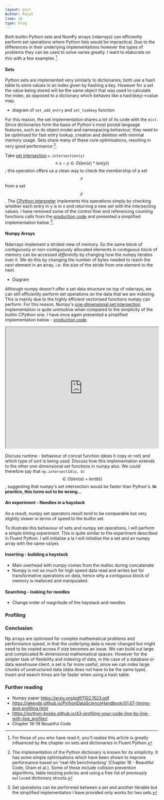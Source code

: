 ```yaml
---
layout: post
Author: Rajat
time: 10
type: blog
---
```

Both builtin Python sets and NumPy arrays (ndarrays) can efficiently perform set operations where Python lists would be impractical. Due to the differences in their underlying implementations however the types of problems they can be used to solve varies greatly. I want to elaborate on this with a few examples [^fluent_python].

[^fluent_python]: For those of you who have read it, you'll realise this article is greatly influenced by the chapter on sets and dictionaries in Fluent Python. 

#### Sets 
Python sets are implemented very similarly to dictionaries; both use a hash table to store values in an index given by hashing a key. However for a set the value being stored will be the same object that was used to calculate the index, as opposed to a dictionary which behaves like a hash(key)-\>value map. 

- diagram of ```set_add_entry``` and ```set_lookkey``` function

For this reason, the set implementation shares a lot of its code with the ```dict```. Since dictionaries form the basis of Python's most pivotal language features, such as its object model and namespacing behaviour, they need to be optimised for fast entry lookup, creation and deletion with minimal memory usage. Sets share many of these core optimisations, resulting in very good performance [^optimisations].

[^optimisations]: The implementation of the Python dictionary is known for its simplicity. It has some simple optimisations which have been shown to improve performance based on 'real-life benchmarking' (Chapter 18 - Beautiful Code, Oram et al.). Some of these include collision prevention algorithms, table resizing policies and using a free list of previously ```malloc```ed dictionary structs.

Take <span class='inline-links'>[set intersection](https://wiki.python.org/moin/TimeComplexity)</span> ```x.intersection(y)``` $$\equiv x \cap y \in O(len(x) * len(y))$$; this operation offers us a clean way to check the membership of a set $$x$$ from a set $$y$$. The <span class="inline-links">[CPython interpreter](https://github.com/python/cpython/blob/master/Objects/setobject.c)</span> implements this operations simply by checking whether each entry in y is in x and returning a new set with the intersecting values. I have removed some of the control flow and referencing counting functions calls from the <span class="inline-links">[production code](https://github.com/python/cpython/blob/master/Objects/setobject.c)</span> and presented a simplified implementation below [^Note_about_inputs]. 

[^Note_about_inputs]: Set operations can be performed between a set and another iterable but the simplified implementation I have provided only works for two sets.

<script src="https://gist.github.com/RajatRasal/ad2727610e49724de511544ff4535762.js"></script>

#### Numpy Arrays
Ndarrays implement a strided view of memory. So the same block of contiguously or non-contiguously allocated elements in contiguous block of memory can be accessed *differently* by changing how the numpy iterates over it. We do this by changing the number of bytes needed to reach the *next* element in an array, i.e. the size of the stride from one element to the next. 
 
- Diagram

Although numpy doesn't offer a set data structure on top of ndarrays, we can still efficiently perform set operations on the data that we are indexing. This is mainly due to the highly efficient vectorised functions numpy can perform. For this reason, Numpy's [one-dimensional set intersection](https://docs.scipy.org/doc/numpy/reference/generated/numpy.intersect1d.html) implementation is quite unintuitive when compared to the simplicity of the builtin CPython one. I have once again presented a simplified implementation below - [production code](https://github.com/numpy/numpy/blob/v1.17.0/numpy/lib/arraysetops.py#L335-L429).

<script src="https://gist.github.com/RajatRasal/bdda5deda3455e891adf4acf90bc96ea.js"></script>

<iframe width="100%" height="400" src="https://nbviewer.jupyter.org/github/RajatRasal/rajatrasal.github.io/blob/master/assets/files/Intersection%20of%20Sets%20-%20Numpy.ipynb#"></iframe>

Discuss runtime - behaviour of concat function (does it copy or not) and which type of sort is being used. Discuss how this implementation extends to the other one-dimensional set functions in numpy also. We could therefore say that ```np.intersect1d(a, b)``` $$ \in O(len(a) + len(b))$$, suggesting that numpy's set intersection would be faster than Python's. **In practice, this turns out to be wrong...**

#### An experiment - Needles in a haystack
As a result, numpy set operators result tend to be comparable but very slightly slower in terms of speed to the builtin set.

To illustrate this behaviour of sets and numpy set operations, I will perform a simple timing experiment. This is quite similar to the experiment described in Fluent Python. I will initialise a la I will initialise the a set and an numpy array with the same valyes

#### Inserting - building a haystack
- Main overhead with numpy comes from the malloc during concatenate
- Numpy is not so much for high speed data read and writes but for transformative operations on data, hence why a contiguous block of memory is malloced and manipulated.

#### Searching - looking for needles 
- Change order of magnitude of the haystack and needles


#### 

### Profiling 

### Conclusion
Np arrays are optimised for complex mathematical problems and performance speed, in that the underlying data is never changed but might need to be copied across if size becomes an issue. We can build out large and complicated N-dimensional mathematical spaces. However for the simpler task of flexibility and indexing of data, in the case of a database or data warehouse client, a set is far more useful, since we can index large chunks of unstructured data (data does not have to be the same type). Insert and search times are far faster when using a hash table. 

### Further reading 
- Numpy paper https://arxiv.org/pdf/1102.1523.pdf
- https://jakevdp.github.io/PythonDataScienceHandbook/01.07-timing-and-profiling.html
- https://ipython-books.github.io/43-profiling-your-code-line-by-line-with-line_profiler/
- Chapter 18-19 Beuatiful Code
